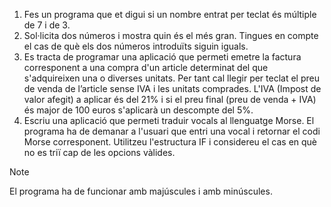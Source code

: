 <ol>
  <li>
    Fes un programa que et digui si un nombre entrat per teclat és múltiple de 7 i de 3.
  </li>
  <li>
    Sol·licita dos números i mostra quin és el més gran. Tingues en compte el cas de què els dos números introduïts siguin iguals.
  </li>
  <li>
    Es tracta de programar una aplicació que permeti emetre la factura corresponent a una compra d'un article determinat del que s'adquireixen una o diverses unitats.
    Per tant cal llegir per teclat el preu de venda de l’article sense IVA i les unitats comprades.
    L'IVA (Impost de valor afegit) a aplicar és del 21% i si el preu final (preu de venda + IVA) és major de 100 euros s'aplicarà un descompte del 5%.
  </li>
  <li>
    Escriu una aplicació que permeti traduir vocals al llenguatge Morse. El programa ha de demanar a l'usuari que entri una vocal i retornar el codi Morse corresponent.
    Utilitzeu l'estructura IF i considereu el cas en què no es triï cap de les opcions vàlides.
  </li>
</ol>

> [!NOTE]
> El programa ha de funcionar amb majúscules i amb minúscules.

